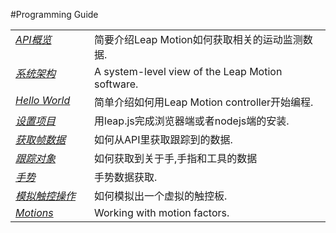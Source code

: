 #Programming Guide

<table border="0" class="table">
<colgroup>
<col width="25%">
<col width="75%">
</colgroup>
<tbody valign="top">
<tr class="row-odd">
<td><a class="reference internal" href="Leap_Overview.html"><em>API概览</em></a></td>
<td>简要介绍Leap Motion如何获取相关的运动监测数据.</td>
</tr>
<tr class="row-even">
<td><a class="reference internal" href="Leap_Architecture.html"><em>系统架构</em></a></td>
<td>A system-level view of the Leap Motion software.</td>
</tr>
<tr class="row-odd">
<td><a class="reference internal" href="Sample_Tutorial.html"><em>Hello World</em></a></td>
<td>简单介绍如何用Leap Motion controller开始编程.</td>
</tr>
<tr class="row-even">
<td><a class="reference internal" href="Project_Setup.html"><em>设置项目</em></a></td>
<td>用leap.js完成浏览器端或者nodejs端的安装.</td>
</tr>
<tr class="row-odd">
<td><a class="reference internal" href="Leap_Frames.html"><em>获取帧数据</em></a></td>
<td>如何从API里获取跟踪到的数据.</td>
</tr>
<tr class="row-even">
<td><a class="reference internal" href="Leap_Tracking.html"><em>跟踪对象</em></a></td>
<td>如何获取到关于手,手指和工具的数据</td>
</tr>
<tr class="row-odd">
<td><a class="reference internal" href="Leap_Gestures.html"><em>手势</em></a></td>
<td>手势数据获取.</td>
</tr>
<tr class="row-even">
<td><a class="reference internal" href="Leap_Touch_Emulation.html"><em>模拟触控操作</em></a></td>
<td>如何模拟出一个虚拟的触控板.</td>
</tr>
<tr class="row-odd">
<td><a class="reference internal" href="Leap_Motions.html"><em>Motions</em></a></td>
<td>Working with motion factors.</td>
</tr>
</tbody>
</table>